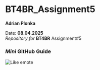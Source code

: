 # BT4BR_Assignment5 

**Adrian Plonka**

Date: **08.04.2025**   
*Repository for* **BT4BR** Assignment#5


### *Mini* GitHub Guide

![Like emote](https://imgur.com/a/zyStS5E)

